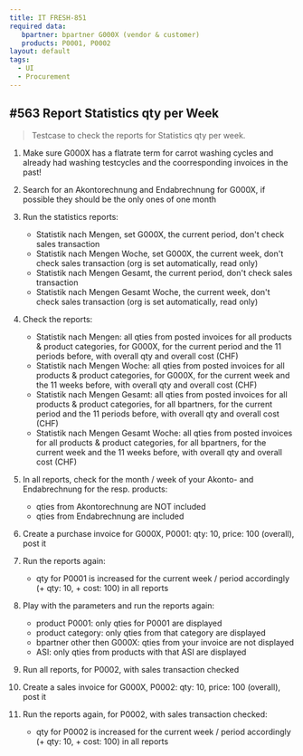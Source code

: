 ```yaml
---
title: IT FRESH-851
required data:
   bpartner: bpartner G000X (vendor & customer)
   products: P0001, P0002
layout: default
tags:
  - UI
  - Procurement
---
```

## #563 Report Statistics qty per Week

> Testcase to check the reports for Statistics qty per week.

1. Make sure G000X has a flatrate term for carrot washing cycles and already had washing testcycles and the coorresponding invoices in the past!

1. Search for an Akontorechnung and Endabrechnung for G000X, if possible they should be the only ones of one month

1. Run the statistics reports:
	* Statistik nach Mengen, set G000X, the current period, don't check sales transaction
	* Statistik nach Mengen Woche, set G000X, the current week, don't check sales transaction (org is set automatically, read only)
	* Statistik nach Mengen Gesamt, the current period, don't check sales transaction
	* Statistik nach Mengen Gesamt Woche, the current week, don't check sales transaction (org is set automatically, read only)
	
1. Check the reports:
	* Statistik nach Mengen: all qties from posted invoices for all products & product categories, for G000X, for the current period and the 11 periods before, with overall qty and overall cost (CHF)
	* Statistik nach Mengen Woche: all qties from posted invoices for all products & product categories, for G000X, for the current week and the 11 weeks before, with overall qty and overall cost (CHF)
	* Statistik nach Mengen Gesamt: all qties from posted invoices for all products & product categories, for all bpartners, for the current period and the 11 periods before, with overall qty and overall cost (CHF)
	* Statistik nach Mengen Gesamt Woche: all qties from posted invoices for all products & product categories, for all bpartners, for the current week and the 11 weeks before, with overall qty and overall cost (CHF)
	
1. In all reports, check for the month / week of your Akonto- and Endabrechnung for the resp. products:
	* qties from Akontorechnung are NOT included
	* qties from Endabrechnung are included
	
1. Create a purchase invoice for G000X, P0001: qty:  10, price: 100 (overall), post it

1. Run the reports again:
	* qty for P0001 is increased for the current week / period accordingly (+ qty: 10, + cost: 100) in all reports
	
1. Play with the parameters and run the reports again:
	* product P0001: only qties for P0001 are displayed
	* product category: only qties from that category are displayed
	* bpartner other then G000X: qties from your invoice are not displayed
	* ASI: only qties from products with that ASI are displayed
	
1. Run all reports, for P0002, with sales transaction checked
	
1. Create a sales invoice for G000X, P0002: qty:  10, price: 100 (overall), post it

1. Run the reports again, for P0002, with sales transaction checked:
	* qty for P0002 is increased for the current week / period accordingly (+ qty: 10, + cost: 100) in all reports
